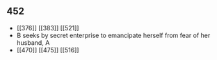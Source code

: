 ## 452
- [[376]] [[383]] [[521]] 
- B seeks by secret enterprise to emancipate herself from fear of her husband, A
- [[470]] [[475]] [[516]] 

